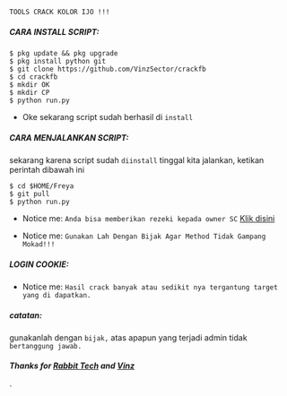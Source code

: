``TOOLS CRACK KOLOR IJO !!!``

<h5 align="left">CARA INSTALL SCRIPT:</h5>


    $ pkg update && pkg upgrade
    $ pkg install python git
    $ git clone https://github.com/VinzSector/crackfb
    $ cd crackfb
    $ mkdir OK
    $ mkdir CP
    $ python run.py

- Oke sekarang script sudah berhasil di ```install```

<h5 align="left">CARA MENJALANKAN SCRIPT:</h5>

sekarang karena script sudah ```diinstall``` tinggal kita jalankan, ketikan perintah dibawah ini


    $ cd $HOME/Freya
    $ git pull
    $ python run.py


- Notice me: ```Anda bisa memberikan rezeki kepada owner SC``` <a href="https://wa.me/+6285220470366">Klik disini</a>

- Notice me: ```Gunakan Lah Dengan Bijak Agar Method Tidak Gampang Mokad!!!```

<h5 align="left">LOGIN COOKIE:</h5>

- Notice me: ```Hasil crack banyak atau sedikit nya tergantung target yang di dapatkan.```

<h5 align="left">catatan:</h5>

gunakanlah dengan ```bijak,``` atas apapun yang terjadi admin tidak ```bertanggung jawab.```

<h5 align="left">Thanks for <a href="https://github.com/rabbittechnologi">Rabbit Tech</a> and <a href="https://github.com/VinzSector">Vinz</a></h5>`